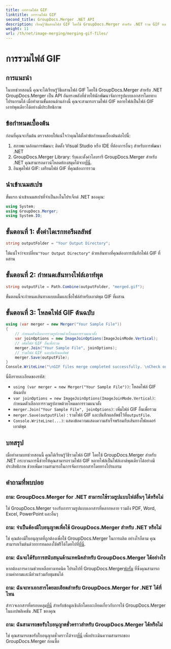 ```yaml
---
title: การรวมไฟล์ GIF
linktitle: การรวมไฟล์ GIF
second_title: GroupDocs.Merger .NET API
description: เรียนรู้วิธีผสานไฟล์ GIF โดยใช้ GroupDocs.Merger สำหรับ .NET รวม GIF หลายรายการโดยทางโปรแกรมพร้อมคำแนะนำทีละขั้นตอน
weight: 11
url: /th/net/image-merging/merging-gif-files/
---
```


# การรวมไฟล์ GIF

## การแนะนำ
ในบทช่วยสอนนี้ คุณจะได้เรียนรู้วิธีผสานไฟล์ GIF โดยใช้ GroupDocs.Merger สำหรับ .NET GroupDocs.Merger เป็น API อันทรงพลังที่ช่วยให้นักพัฒนาจัดการรูปแบบเอกสารโดยทางโปรแกรมได้ เมื่อทำตามขั้นตอนด้านล่างนี้ คุณจะสามารถรวมไฟล์ GIF หลายไฟล์เป็นไฟล์ GIF เอาท์พุตเดียวได้อย่างมีประสิทธิภาพ
## ข้อกำหนดเบื้องต้น
ก่อนที่คุณจะเริ่มต้น ตรวจสอบให้แน่ใจว่าคุณได้ตั้งค่าข้อกำหนดเบื้องต้นต่อไปนี้:
1. สภาพแวดล้อมการพัฒนา: ติดตั้ง Visual Studio หรือ IDE ที่ต้องการอื่นๆ สำหรับการพัฒนา .NET
2.  GroupDocs.Merger Library: รับและตั้งค่าไลบรารี GroupDocs.Merger สำหรับ .NET คุณสามารถดาวน์โหลดห้องสมุดได้จาก[ที่นี่](https://releases.groupdocs.com/merger/net/).
3. อินพุตไฟล์ GIF: เตรียมไฟล์ GIF ที่คุณต้องการรวม

## นำเข้าเนมสเปซ
ขั้นแรก นำเข้าเนมสเปซที่จำเป็นลงในโปรเจ็กต์ .NET ของคุณ:
```csharp
using System; 
using GroupDocs.Merger;
using System.IO;
```
## ขั้นตอนที่ 1: ตั้งค่าไดเรกทอรีผลลัพธ์
```csharp
string outputFolder = "Your Output Directory";
```
 ให้แน่ใจว่าจะเปลี่ยน`"Your Output Directory"` ด้วยเส้นทางที่คุณต้องการบันทึกไฟล์ GIF ที่ผสาน
## ขั้นตอนที่ 2: กำหนดเส้นทางไฟล์เอาท์พุต
```csharp
string outputFile = Path.Combine(outputFolder, "merged.gif");
```
ขั้นตอนนี้จะกำหนดเส้นทางแบบเต็มและชื่อไฟล์สำหรับเอาต์พุต GIF ที่ผสาน
## ขั้นตอนที่ 3: โหลดไฟล์ GIF ต้นฉบับ
```csharp
using (var merger = new Merger("Your Sample File"))
{
    // กำหนดตัวเลือกการรวมรูปภาพด้วยโหมดการรวมแนวตั้ง
    var joinOptions = new ImageJoinOptions(ImageJoinMode.Vertical);
    // เพิ่มไฟล์ GIF อื่นเพื่อรวม
    merger.Join("Your Sample File", joinOptions);
    // รวมไฟล์ GIF และบันทึกผลลัพธ์
    merger.Save(outputFile);
}
Console.WriteLine("\nGIF files merge completed successfully. \nCheck output in {0}", outputFolder);
```
นี่คือรายละเอียดของรหัส:
- `using (var merger = new Merger("Your Sample File"))`: โหลดไฟล์ GIF ต้นฉบับ
- `var joinOptions = new ImageJoinOptions(ImageJoinMode.Vertical)`: กำหนดตัวเลือกการรวมรูปภาพด้วยโหมดการรวมแนวตั้ง
- `merger.Join("Your Sample File", joinOptions)`: เพิ่มไฟล์ GIF อื่นเพื่อรวม
- `merger.Save(outputFile)` : รวมไฟล์ GIF และบันทึกผลลัพธ์ไว้ที่`outputFile`.
- `Console.WriteLine(...)`: แสดงข้อความแสดงความสำเร็จพร้อมกับเส้นทางโฟลเดอร์เอาต์พุต

## บทสรุป
เมื่อทำตามบทช่วยสอนนี้ คุณได้เรียนรู้วิธีรวมไฟล์ GIF โดยใช้ GroupDocs.Merger สำหรับ .NET กระบวนการนี้ช่วยให้คุณสามารถรวมไฟล์ GIF หลายไฟล์เป็นไฟล์เอาต์พุตเดียวได้อย่างมีประสิทธิภาพ ช่วยเพิ่มความสามารถในการจัดการเอกสารโดยทางโปรแกรม

## คำถามที่พบบ่อย
### ถาม: GroupDocs.Merger for .NET สามารถใช้รวมรูปแบบไฟล์อื่นๆ ได้หรือไม่
ใช่ GroupDocs.Merger รองรับการรวมรูปแบบเอกสารที่หลากหลาย รวมถึง PDF, Word, Excel, PowerPoint และอื่นๆ
### ถาม: จำเป็นต้องมีใบอนุญาตเพื่อใช้ GroupDocs.Merger สำหรับ .NET หรือไม่
 ใช่ คุณต้องมีใบอนุญาตที่ถูกต้องเพื่อใช้ GroupDocs.Merger ในการผลิต อย่างไรก็ตาม คุณสามารถเริ่มต้นด้วยการทดลองใช้ฟรีได้โดยไปที่[ที่นี่](https://releases.groupdocs.com/).
### ถาม: ฉันจะได้รับการสนับสนุนด้านเทคนิคสำหรับ GroupDocs.Merger ได้อย่างไร
 หากต้องการความช่วยเหลือทางเทคนิค โปรดไปที่ GroupDocs.Merger[ฟอรั่ม](https://forum.groupdocs.com/c/merger/32) ที่ซึ่งคุณสามารถถามคำถามและมีส่วนร่วมกับชุมชนได้
### ถาม: ฉันจะหาเอกสารโดยละเอียดสำหรับ GroupDocs.Merger for .NET ได้ที่ไหน
 สำรวจเอกสารที่ครอบคลุม[ที่นี่](https://tutorials.groupdocs.com/merger/net/) สำหรับข้อมูลเชิงลึกโดยละเอียดเกี่ยวกับการใช้ GroupDocs.Merger ในแอปพลิเคชัน .NET ของคุณ
### ถาม: ฉันสามารถขอรับใบอนุญาตชั่วคราวสำหรับ GroupDocs.Merger ได้หรือไม่
 ใช่ คุณสามารถขอรับใบอนุญาตชั่วคราวได้จาก[ที่นี่](https://purchase.groupdocs.com/temporary-license/) เพื่อประเมินความสามารถของ GroupDocs.Merger ก่อนซื้อ